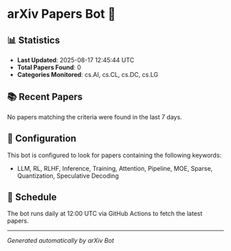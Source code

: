 # arXiv Papers Bot 🤖

## 📊 Statistics

- **Last Updated**: 2025-08-17 12:45:44 UTC
- **Total Papers Found**: 0
- **Categories Monitored**: cs.AI, cs.CL, cs.DC, cs.LG

## 📚 Recent Papers

No papers matching the criteria were found in the last 7 days.

## 🔧 Configuration

This bot is configured to look for papers containing the following keywords:
- LLM, RL, RLHF, Inference, Training, Attention, Pipeline, MOE, Sparse, Quantization, Speculative Decoding

## 📅 Schedule

The bot runs daily at 12:00 UTC via GitHub Actions to fetch the latest papers.

---
*Generated automatically by arXiv Bot*
